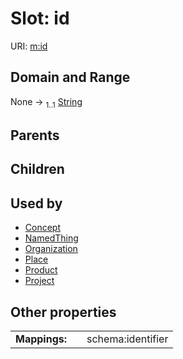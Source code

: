 
# Slot: id




URI: [m:id](https://codeforde.org/schema/metaid)


## Domain and Range

None &#8594;  <sub>1..1</sub> [String](types/String.md)

## Parents


## Children


## Used by

 * [Concept](Concept.md)
 * [NamedThing](NamedThing.md)
 * [Organization](Organization.md)
 * [Place](Place.md)
 * [Product](Product.md)
 * [Project](Project.md)

## Other properties

|  |  |  |
| --- | --- | --- |
| **Mappings:** | | schema:identifier |

